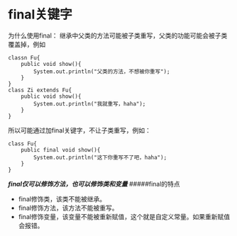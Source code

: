 # final关键字
为什么使用final：
继承中父类的方法可能被子类重写，父类的功能可能会被子类覆盖掉，例如
```
classn Fu{
    public void show(){
        System.out.println("父类的方法，不想被你重写");
    }
}
class Zi extends Fu{
    public void show(){
        System.out.println("我就重写，haha");
    }
}
```
所以可能通过加final关键字，不让子类重写，例如：
```
class Fu{
    public final void show(){
        System.out.println("这下你重写不了吧，haha");
    }
}
```
***final仅可以修饰方法，也可以修饰类和变量***
#####final的特点
* final修饰类，该类不能被继承。
* final修饰方法，该方法不能被重写。
* final修饰变量，该变量不能被重新赋值，这个就是自定义常量。如果重新赋值会报错。